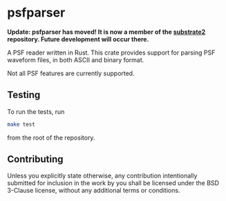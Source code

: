 # psfparser

**Update: psfparser has moved!
It is now a member of the [substrate2](https://github.com/ucb-substrate/substrate2) repository.
Future development will occur there.**

A PSF reader written in Rust.
This crate provides support for parsing PSF waveform files,
in both ASCII and binary format.

Not all PSF features are currently supported.

## Testing

To run the tests, run

```bash
make test
```

from the root of the repository.

## Contributing

Unless you explicitly state otherwise, any contribution intentionally submitted
for inclusion in the work by you shall be licensed under the BSD 3-Clause license,
without any additional terms or conditions.
